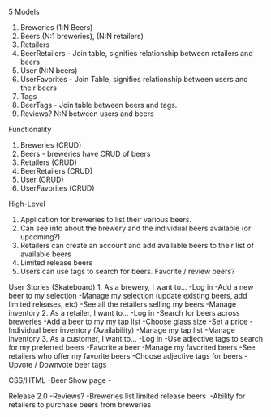 <!-- APIs?
-Beer Advocate (reviews, ratings, etc.)
-https://github.com/gamache/beeradvocate
-https://github.com/tylerhunt/brewery_db -->

5 Models
1. Breweries (1:N Beers)
2. Beers (N:1 breweries), (N:N retailers) 
3. Retailers
4. BeerRetailers - Join table, signifies relationship between retailers and beers
5. User (N:N beers)
6. UserFavorites - Join Table, signifies relationship between users and their beers
7. Tags
8. BeerTags - Join table between beers and tags. 
9. Reviews? N:N between users and beers

Functionality

1. Breweries (CRUD)
2. Beers - breweries have CRUD of beers
3. Retailers (CRUD)
4. BeerRetailers (CRUD)
5. User (CRUD)
6. UserFavorites (CRUD)

High-Level
1. Application for breweries to list their various beers. 
2. Can see info about the brewery and the individual beers available (or upcoming?)
3. Retailers can create an account and add available beers to their list of available beers
4. Limited release beers 
5. Users can use tags to search for beers. Favorite / review beers?

User Stories (Skateboard)
	1. As a brewery, I want to…
		-Log in 
		-Add a new beer to my selection
		-Manage my selection (update existing beers, add limited releases, etc)
		-See all the retailers selling my beers
		-Manage inventory
	2. As a retailer, I want to…
		-Log in
		-Search for beers across breweries
		-Add a beer to my my tap list
			-Choose glass size
			-Set a price
			-Individual beer inventory (Availability)
		-Manage my tap list
		-Manage inventory
	3. As a customer, I want to…
		-Log in
		-Use adjective tags to search for my preferred beers
		-Favorite a beer 
		-Manage my favorited beers
		-See retailers who offer my favorite beers
		-Choose adjective tags for beers
		-Upvote / Downvote beer tags

CSS/HTML
	-Beer Show page
		-
		
		
	
Release 2.0
	-Reviews?
	-Breweries list limited release beers 	-Ability for retailers to purchase beers from breweries
	